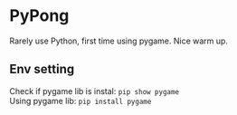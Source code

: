 # PyPong  

Rarely use Python, first time using pygame. Nice warm up.

## Env setting

Check if pygame lib is instal: `pip show pygame`  
Using pygame lib: ```pip install pygame```  
